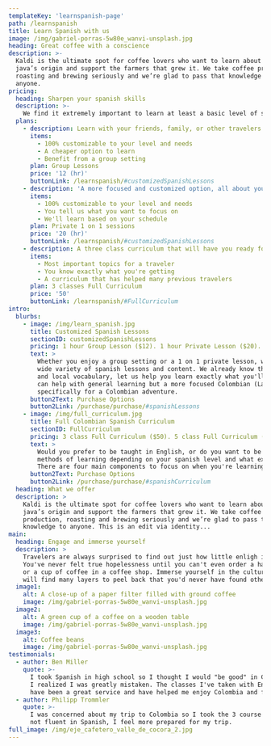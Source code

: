 ```yaml
---
templateKey: 'learnspanish-page'
path: /learnspanish
title: Learn Spanish with us
image: /img/gabriel-porras-5w80e_wanvi-unsplash.jpg
heading: Great coffee with a conscience
description: >-
  Kaldi is the ultimate spot for coffee lovers who want to learn about their
  java’s origin and support the farmers that grew it. We take coffee production,
  roasting and brewing seriously and we’re glad to pass that knowledge to
  anyone.
pricing:
  heading: Sharpen your spanish skills
  description: >-
    We find it extremely important to learn at least a basic level of spanish before your trip. Taking online classes with Enjoy Safe Travels Colombia will prepare you specifically for situations and dialogue that you'll only find in Colombia. Choose one of the options below depending on the type of class you'd like to take. Contact us about more details and payment info.
  plans:
    - description: Learn with your friends, family, or other travelers of ours! We'll match you with travelers of a similar spanish level.
      items:
        - 100% customizable to your level and needs
        - A cheaper option to learn
        - Benefit from a group setting
      plan: Group Lessons
      price: '12 (hr)'
      buttonLink: /learnspanish/#customizedSpanishLessons
    - description: 'A more focused and customized option, all about you and your needs.'
      items:
        - 100% customizable to your level and needs
        - You tell us what you want to focus on
        - We'll learn based on your schedule
      plan: Private 1 on 1 sessions
      price: '20 (hr)'
      buttonLink: /learnspanish/#customizedSpanishLessons
    - description: A three class curriculum that will have you ready for a trip to Colombia!
      items:
        - Most important topics for a traveler
        - You know exactly what you're getting
        - A curriculum that has helped many previous travelers
      plan: 3 classes Full Curriculum
      price: '50'
      buttonLink: /learnspanish/#FullCurriculum
intro:
  blurbs:
    - image: /img/learn_spanish.jpg
      title: Customized Spanish Lessons
      sectionID: customizedSpanishLessons
      pricing: 1 hour Group Lesson ($12). 1 hour Private Lesson ($20). Promotions available if multiple hours are puchased.
      text: >
        Whether you enjoy a group setting or a 1 on 1 private lesson, we offer a 
        wide variety of spanish lessons and content. We already know the colombian slang
        and local vocabulary, let us help you learn exactly what you'll need. Applications like Duolingo
        can help with general learning but a more focused Colombian (Latin American) curriculum can help prepare you
        specifically for a Colombian adventure.
      button2Text: Purchase Options
      button2Link: /purchase/purchase/#spanishLessons
    - image: /img/full_curriculum.jpg
      title: Full Colombian Spanish Curriculum
      sectionID: FullCurriculum
      pricing: 3 class Full Curriculum ($50). 5 class Full Curriculum ($80). 10 class Full Curriculum ($140).
      text: >
        Would you prefer to be taught in English, or do you want to be taught in Spanish? We offer both
        methods of learning depending on your spanish level and what exactly you would like to improve.
        There are four main components to focus on when you're learning a new language, Reading, Hearing, Writing, and Speaking!
      button2Text: Purchase Options
      button2Link: /purchase/purchase/#spanishCurriculum
  heading: What we offer
  description: >
    Kaldi is the ultimate spot for coffee lovers who want to learn about their
    java’s origin and support the farmers that grew it. We take coffee
    production, roasting and brewing seriously and we’re glad to pass that
    knowledge to anyone. This is an edit via identity...
main:
  heading: Engage and immerse yourself
  description: >
    Travelers are always surprised to find out just how little enligh is spoken in Colombia.
    You've never felt true hopelessness until you can't even order a hamburger in a burger restaurant 
    or a cup of coffee in a coffee shop. Immerse yourself in the culture and the local language and you 
    will find many layers to peel back that you'd never have found otherwise. 
  image1:
    alt: A close-up of a paper filter filled with ground coffee
    image: /img/gabriel-porras-5w80e_wanvi-unsplash.jpg
  image2:
    alt: A green cup of a coffee on a wooden table
    image: /img/gabriel-porras-5w80e_wanvi-unsplash.jpg
  image3:
    alt: Coffee beans
    image: /img/gabriel-porras-5w80e_wanvi-unsplash.jpg
testimonials:
  - author: Ben Miller
    quote: >-
      I took Spanish in high school so I thought I would "be good" in Colombia. Once getting here
      I realized I was greatly mistaken. The classes I've taken with Enjoy Safe Travels Colombia
      have been a great service and have helped me enjoy Colombia and feel more engaged!
  - author: Philipp Trommler
    quote: >-
      I was concerned about my trip to Colombia so I took the 3 course curriculum and although I'm
      not fluent in Spanish, I feel more prepared for my trip.
full_image: /img/eje_cafetero_valle_de_cocora_2.jpg
---
```


